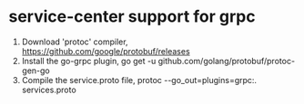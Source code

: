 # service-center support for grpc
1. Download 'protoc' compiler, https://github.com/google/protobuf/releases
1. Install the go-grpc plugin, go get -u github.com/golang/protobuf/protoc-gen-go
1. Compile the service.proto file, protoc --go_out=plugins=grpc:. services.proto